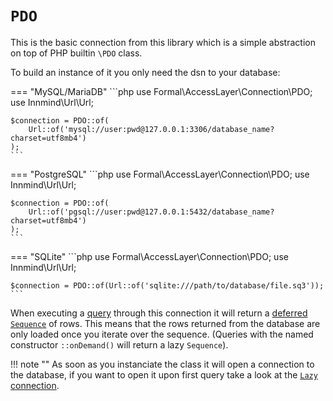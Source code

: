 # `PDO`

This is the basic connection from this library which is a simple abstraction on top of PHP builtin `\PDO` class.

To build an instance of it you only need the dsn to your database:

=== "MySQL/MariaDB"
    ```php
    use Formal\AccessLayer\Connection\PDO;
    use Innmind\Url\Url;

    $connection = PDO::of(
        Url::of('mysql://user:pwd@127.0.0.1:3306/database_name?charset=utf8mb4')
    );
    ```

=== "PostgreSQL"
    ```php
    use Formal\AccessLayer\Connection\PDO;
    use Innmind\Url\Url;

    $connection = PDO::of(
        Url::of('pgsql://user:pwd@127.0.0.1:5432/database_name?charset=utf8mb4')
    );
    ```

=== "SQLite"
    ```php
    use Formal\AccessLayer\Connection\PDO;
    use Innmind\Url\Url;

    $connection = PDO::of(Url::of('sqlite:///path/to/database/file.sq3'));
    ```

When executing a [query](../queries/sql.md) through this connection it will return a [deferred `Sequence`](http://innmind.github.io/Immutable/structures/sequence/#defer) of rows. This means that the rows returned from the database are only loaded once you iterate over the sequence. (Queries with the named constructor `::onDemand()` will return a lazy `Sequence`).

!!! note ""
    As soon as you instanciate the class it will open a connection to the database, if you want to open it upon first query take a look at the [`Lazy` connection](lazy.md).
